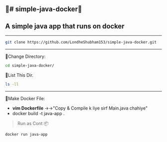 :rocket:# simple-java-docker:rocket:
---
## A simple java app that runs on docker
---
```bash
git clone https://github.com/LondheShubham153/simple-java-docker.git
```
----
:file_folder:Change Directory:
```bash
cd simple-java-docker/
```
:file_folder:List This Dir.
```bash
ls -ll
```
---
:whale:Make Docker File:
- **vim Dockerfile** →→"Copy & Compile k liye sirf Main.java chahiye"
- docker build -t java-app .

> Run as Cont 📦
```bash
docker run java-app
```


